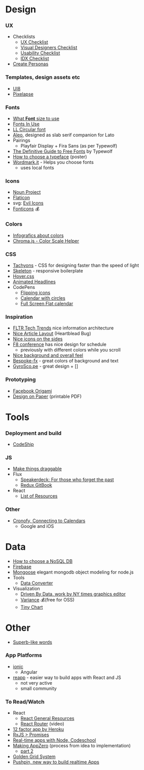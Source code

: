 
# Design
### UX
* Checklists
  * [UX Checklist](http://uxchecklist.github.io/)
  * [Visual Designers Checklist](http://webdesignerschecklist.com/)
  * [Usability Checklist](https://userium.com/)
  *  [IDX Checklist](http://ixdchecklist.com/)
* [Create Personas](http://personapp.io/help/)

### Templates, design assets etc
* [UI8](https://ui8.net/category/all)
* [Pixelapse](https://www.pixelapse.com/explore)

### Fonts
* [What **Font** size to use](http://designforhackers.com/blog/font-sizes/?mc_cid=01af7ac1b8&mc_eid=ef4f1b24f0)
* [Fonts In Use](http://fontsinuse.com/)
* [LL Circular font](https://twitter.com/tomdale/status/554378946532225025)
* [Aleo](http://www.fontfabric.com/aleo-free-font/), designed as slab serif companion for Lato
* Pairings
  * Playfair Display + Fira Sans (as per Typewolf)
* [The Definitive Guide to Free Fonts](https://www.typewolf.com/free-fonts) by Typewolf
* [How to choose a typeface](http://www.forrestgoods.com/shop/how-to-choose-a-typeface) (poster)
* [Wordmark.it](http://wordmark.it/) - Helps you choose fonts
  * uses local fonts

### Icons
* [Noun Project](https://thenounproject.com/search/?q=cycling)
* [Flaticon](http://www.flaticon.com/categories/sports/13)
* svg: [Evil Icons](http://evil-icons.io/)
* [Fonticons](https://fonticons.com/) 💰

### Colors
* [Infografics about colors](http://visual.ly/art-color-coordination?utm_source=twitter&utm_medium=social&utm_campaign=promo)
* [Chroma.js - Color Scale Helper](http://gka.github.io/palettes/#diverging|c0=lightyellow,orange,deeppink,darkred|c1=lightyellow,orange,deeppink,darkred|steps=7|bez0=1|bez1=1|coL0=1|coL1=1)

### CSS
* [Tachyons](http://tachyons.io) - CSS for designing faster than the speed of light
* [Skeleton](http://getskeleton.com/) - responsive boilerplate
* [Hover.css](http://ianlunn.github.io/Hover/)
* [Animated Headlines](http://codyhouse.co/demo/animated-headlines/)
* CodePens
  * [Flipping icons](http://codepen.io/llull/pen/znkFs)
  * [Calendar with circles](http://codepen.io/m412c0/pen/rClpv)
  * [Full Screen Flat calendar](http://codepen.io/rickyeckhardt/pen/EFgKj)

### Inspiration
* [FLTR Tech Trends](http://fltr.io/?left=true) nice information architecture
* [Nice Article Layout](http://heartbleed.com/) (Heartblead Bug)
* [Nice icons on the sides](http://dataparis.io/#)
* [F8 conference](https://fbf8.com/schedule.html) has nice design for schedule
  * previously with different colors while you scroll
* [Nice background and overall feel](https://hacksummit.org/)
* [Bespoke-fx](http://ebow.github.io/bespoke-fx/) - great colors of background and text
* [GyroSco.pe](https://gyrosco.pe/aprilzero/) - great design + []

### Prototyping
* [Facebook Origami](http://facebook.github.io/origami/)
* [Design on Paper](https://www.non-app.com/mockup/) (printable PDF)

# Tools
### Deployment and build
* [CodeShip](https://codeship.com/pricing)

### JS
* [Make things draggable](https://github.com/desandro/draggabilly)
* Flux
  * [Speakerdeck: For those who forget the past](https://speakerdeck.com/jmorrell/jsconf-uy-flux-those-who-forget-the-past-dot-dot-dot-1)
  * [Redux GitBook](https://rackt.github.io/redux/index.html)
* React
  * [List of Resources](https://github.com/enaqx/awesome-react)

### Other
* [Cronofy, Connecting to Calendars](https://www.cronofy.com/)
  * Google and iOS


# Data
* [How to choose a NoSQL DB](http://www.itworld.com/article/2833291/essential-reading-for-choosing-a-nosql-database.html)
* [Firebase](https://www.firebase.com/)
* [Mongoose](http://mongoosejs.com/) elegant mongodb object modeling for node.js
* Tools
  * [Data Converter](http://shancarter.github.io/mr-data-converter/)
* Visualization
  * [Driven By Data, work by NY times graphics editor](http://driven-by-data.net/)
  * [Variance](https://variancecharts.com/examples/) 💰(free for OSS)
  * [Tiny Chart](http://tinychart.co/)

# Other
* [Superb-like words](https://github.com/sindresorhus/superb)

### App Platforms
* [ionic](http://ionicframework.com/getting-started/)
  * Angular
* [reapp](http://reapp.io/) - easier way to build apps with React and JS
  * not very active
  * small community

### To Read/Watch
* React
  * [React General Resources](https://github.com/enaqx/awesome-react)
  * [React Router](https://www.youtube.com/watch?v=Q6Kczrgw6ic&list=PLCC436JpVnK3HvUSAHpt-LRJkIK8pQG6R&index=5) (video)
* [12 factor app by Heroku](http://12factor.net/)
* [RxJS > Promises](http://xgrommx.github.io/rx-book/WhyRx.html)
* [Real-time apps with Node, Codeschool](https://www.codeschool.com/screencasts/soup-to-bits-real-time-web-with-node-js/)
* [Making AppZero](http://aprilzero.com/journal/making-of-aprilzero/) (process from idea to implementation)
  * [part 2](http://aprilzero.com/journal/making-of-aprilzero-part-2/)
* [Golden Grid System](http://www.jonikorpi.com/golden-grid-system/)
* [Pushpin, new way to build realtime Apps](http://pushpin.org/about/#how-it-works)
